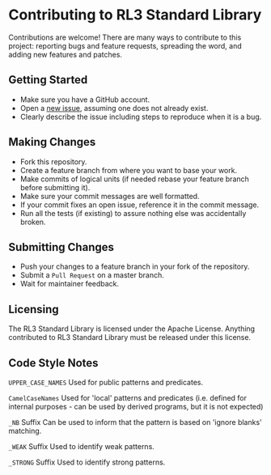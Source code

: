 
# Contributing to RL3 Standard Library
Contributions are welcome! There are many ways to contribute to this project: reporting bugs and feature requests, spreading the word, and adding new features and patches.

## Getting Started
* Make sure you have a GitHub account.
* Open a [new issue](https://github.com/jokruger/rl3stdlib/issues), assuming one does not already exist.
* Clearly describe the issue including steps to reproduce when it is a bug.

## Making Changes
* Fork this repository.
* Create a feature branch from where you want to base your work.
* Make commits of logical units (if needed rebase your feature branch before submitting it).
* Make sure your commit messages are well formatted.
* If your commit fixes an open issue, reference it in the commit message.
* Run all the tests (if existing) to assure nothing else was accidentally broken.

## Submitting Changes
* Push your changes to a feature branch in your fork of the repository.
* Submit a `Pull Request` on a master branch.
* Wait for maintainer feedback.

## Licensing
The RL3 Standard Library is licensed under the Apache License. Anything contributed to RL3 Standard Library must be released under this license.

## Code Style Notes

`UPPER_CASE_NAMES`
Used for public patterns and predicates.

`CamelCaseNames`
Used for 'local' patterns and predicates (i.e. defined for internal purposes - can be used by derived programs, but it is not expected)

`_NB` Suffix
Can be used to inform that the pattern is based on 'ignore blanks' matching.

`_WEAK` Suffix
Used to identify weak patterns.

`_STRONG` Suffix
Used to identify strong patterns.
